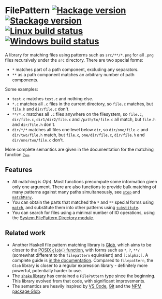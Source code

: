 # FilePattern [![Hackage version](https://img.shields.io/hackage/v/filepattern.svg?label=Hackage)](https://hackage.haskell.org/package/filepattern) [![Stackage version](https://www.stackage.org/package/filepattern/badge/nightly?label=Stackage)](https://www.stackage.org/package/filepattern) [![Linux build status](https://img.shields.io/travis/ndmitchell/filepattern/master.svg?label=Linux%20build)](https://travis-ci.org/ndmitchell/filepattern) [![Windows build status](https://img.shields.io/appveyor/ci/ndmitchell/filepattern/master.svg?label=Windows%20build)](https://ci.appveyor.com/project/ndmitchell/filepattern)

A library for matching files using patterns such as `src/**/*.png` for all `.png` files recursively under the `src` directory. There are two special forms:

* `*` matches part of a path component, excluding any separators.
* `**` as a path component matches an arbitrary number of path components.

Some examples:

* `test.c` matches `test.c` and nothing else.
* `*.c` matches all `.c` files in the current directory, so `file.c` matches, but `file.h` and `dir/file.c` don't.
* `**/*.c` matches all `.c` files anywhere on the filesystem, so `file.c`, `dir/file.c`, `dir1/dir2/file.c` and `/path/to/file.c` all match, but `file.h` and `dir/file.h` don't.
* `dir/*/*` matches all files one level below `dir`, so `dir/one/file.c` and `dir/two/file.h` match, but `file.c`, `one/dir/file.c`, `dir/file.h` and `dir/one/two/file.c` don't.

More complete semantics are given in the documentation for the matching function [`?==`](https://hackage.haskell.org/package/filepattern/docs/System-FilePattern.html#v:-63--61--61-).

## Features

* All matching is _O(n)_. Most functions precompute some information given only one argument. There are also functions to provide bulk matching of many patterns against many paths simultaneously, see [`step`](https://hackage.haskell.org/package/filepattern/docs/System-FilePattern.html#v:step) and [`matchMany`](https://hackage.haskell.org/package/filepattern/docs/System-FilePattern.html#v:matchMany).
* You can obtain the parts that matched the `*` and `**` special forms using [`match`](https://hackage.haskell.org/package/filepattern/docs/System-FilePattern.html#v:match), and substitute them into other patterns using [`substitute`](https://hackage.haskell.org/package/filepattern/docs/System-FilePattern.html#v:substitute).
* You can search for files using a minimal number of IO operations, using the [System.FilePattern.Directory module](https://hackage.haskell.org/package/filepattern-0.1.1/docs/System-FilePattern-Directory.html).

## Related work

* Another Haskell file pattern matching library is [Glob](https://hackage.haskell.org/package/Glob), which aims to be closer to the [POSIX `glob()` function](http://man7.org/linux/man-pages/man7/glob.7.html), with forms such as `*`, `?`, `**/` (somewhat different to the `filepattern` equivalent) and `[:alpha:]`. A complete guide is [in the documentation](https://hackage.haskell.org/package/Glob/docs/System-FilePath-Glob.html#v:compile). Compared to `filepattern`, the `Glob` library is closer to a regular expression library - definitely more powerful, potentially harder to use.
* The [`shake` library](https://shakebuild.com/) has contained a `FilePattern` type since the beginning. This library evolved from that code, with significant improvements.
* The semantics are heavily inspired by [VS Code](https://code.visualstudio.com/docs/editor/codebasics#_advanced-search-options), [Git](https://git-scm.com/docs/gitignore) and the [NPM package Glob](https://www.npmjs.com/package/glob).

